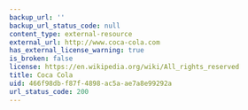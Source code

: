 ```yaml
---
backup_url: ''
backup_url_status_code: null
content_type: external-resource
external_url: http://www.coca-cola.com
has_external_license_warning: true
is_broken: false
license: https://en.wikipedia.org/wiki/All_rights_reserved
title: Coca Cola
uid: 466f98db-f87f-4898-ac5a-ae7a8e99292a
url_status_code: 200
---
```

